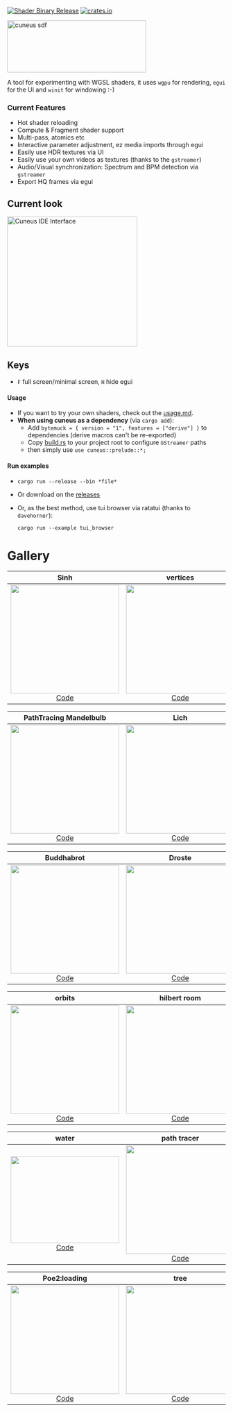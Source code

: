 [![Shader Binary Release](https://github.com/altunenes/cuneus/actions/workflows/release.yaml/badge.svg)](https://github.com/altunenes/cuneus/actions/workflows/release.yaml) [![crates.io](https://img.shields.io/crates/v/Cuneus.svg)](https://crates.io/crates/Cuneus)

<img src="https://github.com/user-attachments/assets/590dbd91-5eaa-4c04-b3f9-d579924fa4c3" alt="cuneus sdf" width="320" height="120" />


A tool for experimenting with WGSL shaders, it uses `wgpu` for rendering, `egui` for the UI and `winit` for windowing :-)

### Current Features

- Hot shader reloading
- Compute & Fragment shader support 
- Multi-pass, atomics etc
- Interactive parameter adjustment, ez media imports through egui
- Easily use HDR textures via UI
- Easily use your own videos as textures (thanks to the `gstreamer`)
- Audio/Visual synchronization: Spectrum and BPM detection via `gstreamer`
- Export HQ frames via egui


## Current look

  <a href="https://github.com/user-attachments/assets/fc12af18-9f03-451d-bbde-63eafa6d92e1">
    <img src="https://github.com/user-attachments/assets/fc12af18-9f03-451d-bbde-63eafa6d92e1" width="300" alt="Cuneus IDE Interface"/>
  </a>

## Keys

- `F` full screen/minimal screen, `H` hide egui

#### Usage

- If you want to try your own shaders, check out the [usage.md](usage.md).
- **When using cuneus as a dependency** (via `cargo add`):
  - Add `bytemuck = { version = "1", features = ["derive"] }` to dependencies (derive macros can't be re-exported)
  - Copy [build.rs](build.rs) to your project root to configure `GStreamer` paths
  - then simply use `use cuneus::prelude::*;`


#### Run examples

- `cargo run --release --bin *file*`
- Or download on the [releases](https://github.com/altunenes/cuneus/releases)
- Or, as the best method, use tui browser via ratatui (thanks to `davehorner`): 
    
     `cargo run --example tui_browser`


# Gallery

| **Sinh** | **vertices** | **Satan** |
|:---:|:---:|:---:|
| <a href="https://github.com/user-attachments/assets/a80d2415-fbb2-4335-bbc3-b74b7a8170ad"><img src="https://github.com/user-attachments/assets/823a3def-b822-42ed-906b-e419fa490634" width="250"/></a><br/>[Code](https://github.com/altunenes/cuneus/blob/main/src/bin/sinh.rs) | <a href="https://github.com/user-attachments/assets/1847c374-5719-4fee-b74d-3418e5fa4d7b"><img src="https://github.com/user-attachments/assets/1847c374-5719-4fee-b74d-3418e5fa4d7b" width="250"/></a><br/>[Code](https://github.com/altunenes/cuneus/blob/main/src/bin/sdvert.rs) | <a href="https://github.com/user-attachments/assets/8f86a3b4-8d31-499f-b9fa-8b23266291ae"><img src="https://github.com/user-attachments/assets/8f86a3b4-8d31-499f-b9fa-8b23266291ae" width="250"/></a><br/>[Code](https://github.com/altunenes/cuneus/blob/main/src/bin/satan.rs) |

| **PathTracing Mandelbulb** | **Lich** | **Galaxy** |
|:---:|:---:|:---:|
| <a href="https://github.com/user-attachments/assets/24083cae-7e96-4726-8509-fb3d5973308a"><img src="https://github.com/user-attachments/assets/e454b395-a1a0-4b91-a776-9afd1a789d23" width="250"/></a><br/>[Code](https://github.com/altunenes/cuneus/blob/main/src/bin/mandelbulb.rs) | <a href="https://github.com/user-attachments/assets/9589d2ec-43b8-4373-8dce-9cd2c74d862f"><img src="https://github.com/user-attachments/assets/9589d2ec-43b8-4373-8dce-9cd2c74d862f" width="250"/></a><br/>[Code](https://github.com/altunenes/cuneus/blob/main/src/bin/lich.rs) | <a href="https://github.com/user-attachments/assets/a2647904-55bd-4912-9713-4558203ee6aa"><img src="https://github.com/user-attachments/assets/a2647904-55bd-4912-9713-4558203ee6aa" width="250"/></a><br/>[Code](https://github.com/altunenes/cuneus/blob/main/src/bin/galaxy.rs) |

| **Buddhabrot** | **Droste** | **Clifford** |
|:---:|:---:|:---:|
| <a href="https://github.com/user-attachments/assets/93a17f27-695a-4249-9ff8-be2742926358"><img src="https://github.com/user-attachments/assets/93a17f27-695a-4249-9ff8-be2742926358" width="250"/></a><br/>[Code](https://github.com/altunenes/cuneus/blob/main/src/bin/buddhabrot.rs) | <a href="https://github.com/user-attachments/assets/ffe1e193-9a9a-4784-8193-177d6b8648af"><img src="https://github.com/user-attachments/assets/ffe1e193-9a9a-4784-8193-177d6b8648af" width="250"/></a><br/>[Code](https://github.com/altunenes/cuneus/blob/main/src/bin/droste.rs) | <a href="https://github.com/user-attachments/assets/8b078f40-a989-4d07-bb2f-d19d8232cc9f"><img src="https://github.com/user-attachments/assets/8b078f40-a989-4d07-bb2f-d19d8232cc9f" width="250"/></a><br/>[Code](https://github.com/altunenes/cuneus/blob/main/src/bin/cliffordcompute.rs) |


| **orbits** | **hilbert room** | **genuary6** |
|:---:|:---:|:---:|
| <a href="https://github.com/user-attachments/assets/54dcd781-30af-46fb-aeda-2d2d607b0742"><img src="https://github.com/user-attachments/assets/951b30d6-6f8d-4fc7-884f-eec496fb3885" width="250"/></a><br/>[Code](https://github.com/altunenes/cuneus/blob/main/src/bin/orbits.rs) | <a href="https://github.com/user-attachments/assets/bc596e6b-9304-48ba-b509-140544450f5d"><img src="https://github.com/user-attachments/assets/bc596e6b-9304-48ba-b509-140544450f5d" width="250"/></a><br/>[Code](https://github.com/altunenes/cuneus/blob/main/src/bin/hilbert.rs) | <a href="https://github.com/user-attachments/assets/be2e132a-a473-462d-8b5b-2277336c7e78"><img src="https://github.com/user-attachments/assets/be2e132a-a473-462d-8b5b-2277336c7e78" width="250"/></a><br/>[Code](https://github.com/altunenes/cuneus/blob/main/src/bin/genuary2025_6.rs) |


| **water** | **path tracer** | **audio visualizer** |
|:---:|:---:|:---:|
| <a href="https://github.com/user-attachments/assets/465dae75-2bbc-4b4e-8384-054cfdf9f129"><img src="https://github.com/user-attachments/assets/dbcc8c37-4cf0-4c46-99f0-2f33ceed395b" width="250" height ="200"/></a><br/>[Code](https://github.com/altunenes/cuneus/blob/main/src/bin/water.rs) | <a href="https://github.com/user-attachments/assets/45b8f532-f3fb-453c-b356-1d3c153d614a"><img src="https://github.com/user-attachments/assets/896228c3-7583-40de-9643-8b58aaec6050" width="250"/></a><br/>[Code](https://github.com/altunenes/cuneus/blob/main/src/bin/pathtracing.rs) | <a href="https://github.com/user-attachments/assets/3eda9c33-7961-4dd4-aad1-170ae32640e7"><img src="https://github.com/user-attachments/assets/3eda9c33-7961-4dd4-aad1-170ae32640e7" width="250"/></a><br/>[Code](https://github.com/altunenes/cuneus/blob/main/src/bin/audiovis.rs) |

| **Poe2:loading** | **tree** | **voronoi** |
|:---:|:---:|:---:|
| <a href="https://github.com/user-attachments/assets/fa588334-dd8d-492d-9caa-1aaeaecf024b"><img src="https://github.com/user-attachments/assets/fa588334-dd8d-492d-9caa-1aaeaecf024b" width="250"/></a><br/>[Code](https://github.com/altunenes/cuneus/blob/main/src/bin/poe2.rs) | <a href="https://github.com/user-attachments/assets/2f0bdc7c-d226-4091-bae7-b96561c1fb4f"><img src="https://github.com/user-attachments/assets/2f0bdc7c-d226-4091-bae7-b96561c1fb4f" width="250"/></a><br/>[Code](https://github.com/altunenes/cuneus/blob/main/src/bin/tree.rs) | <a href="https://github.com/user-attachments/assets/6c68d718-872c-4e14-bccb-f2339cf121d2"><img src="https://github.com/user-attachments/assets/6c68d718-872c-4e14-bccb-f2339cf121d2" width="250"/></a><br/>[Code](https://github.com/altunenes/cuneus/blob/main/src/bin/voronoi.rs) |
